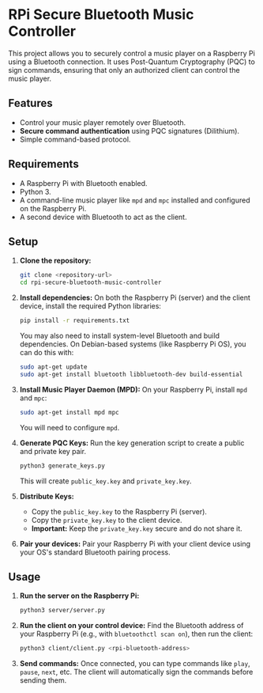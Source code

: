 # RPi Secure Bluetooth Music Controller

This project allows you to securely control a music player on a Raspberry Pi using a Bluetooth connection. It uses Post-Quantum Cryptography (PQC) to sign commands, ensuring that only an authorized client can control the music player.

## Features

-   Control your music player remotely over Bluetooth.
-   **Secure command authentication** using PQC signatures (Dilithium).
-   Simple command-based protocol.

## Requirements

-   A Raspberry Pi with Bluetooth enabled.
-   Python 3.
-   A command-line music player like `mpd` and `mpc` installed and configured on the Raspberry Pi.
-   A second device with Bluetooth to act as the client.

## Setup

1.  **Clone the repository:**
    ```bash
    git clone <repository-url>
    cd rpi-secure-bluetooth-music-controller
    ```

2.  **Install dependencies:**
    On both the Raspberry Pi (server) and the client device, install the required Python libraries:
    ```bash
    pip install -r requirements.txt
    ```
    You may also need to install system-level Bluetooth and build dependencies. On Debian-based systems (like Raspberry Pi OS), you can do this with:
    ```bash
    sudo apt-get update
    sudo apt-get install bluetooth libbluetooth-dev build-essential
    ```

3.  **Install Music Player Daemon (MPD):**
    On your Raspberry Pi, install `mpd` and `mpc`:
    ```bash
    sudo apt-get install mpd mpc
    ```
    You will need to configure `mpd`.

4.  **Generate PQC Keys:**
    Run the key generation script to create a public and private key pair.
    ```bash
    python3 generate_keys.py
    ```
    This will create `public_key.key` and `private_key.key`.

5.  **Distribute Keys:**
    -   Copy the `public_key.key` to the Raspberry Pi (server).
    -   Copy the `private_key.key` to the client device.
    -   **Important:** Keep the `private_key.key` secure and do not share it.

6.  **Pair your devices:**
    Pair your Raspberry Pi with your client device using your OS's standard Bluetooth pairing process.

## Usage

1.  **Run the server on the Raspberry Pi:**
    ```bash
    python3 server/server.py
    ```

2.  **Run the client on your control device:**
    Find the Bluetooth address of your Raspberry Pi (e.g., with `bluetoothctl scan on`), then run the client:
    ```bash
    python3 client/client.py <rpi-bluetooth-address>
    ```

3.  **Send commands:**
    Once connected, you can type commands like `play`, `pause`, `next`, etc. The client will automatically sign the commands before sending them.
